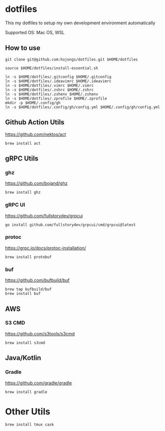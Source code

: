 # dotfiles

This my dotfiles to setup my own development environment automatically

Supported OS: Mac OS, WSL

## How to use

```shell
git clone git@github.com:hojongs/dotfiles.git $HOME/dotfiles

source $HOME/dotfiles/install-essential.sh

ln -s $HOME/dotfiles/.gitconfig $HOME/.gitconfig
ln -s $HOME/dotfiles/.ideavimrc $HOME/.ideavimrc
ln -s $HOME/dotfiles/.vimrc $HOME/.vimrc
ln -s $HOME/dotfiles/.zshrc $HOME/.zshrc
ln -s $HOME/dotfiles/.zshenv $HOME/.zshenv
ln -s $HOME/dotfiles/.zprofile $HOME/.zprofile
mkdir -p $HOME/.config/gh
ln -s $HOME/dotfiles/.config/gh/config.yml $HOME/.config/gh/config.yml 
```

## Github Action Utils

https://github.com/nektos/act

```
brew install act
```

## gRPC Utils

### ghz

https://github.com/bojand/ghz

```
brew install ghz
```

### gRPC UI

https://github.com/fullstorydev/grpcui

```
go install github.com/fullstorydev/grpcui/cmd/grpcui@latest
```

### protoc

https://grpc.io/docs/protoc-installation/

```
brew install protobuf
```

### buf

https://github.com/bufbuild/buf

```
brew tap bufbuild/buf
brew install buf
```

## AWS

### S3 CMD

https://github.com/s3tools/s3cmd

```
brew install s3cmd
```

## Java/Kotlin

### Gradle

https://github.com/gradle/gradle

```
brew install gradle
```

# Other Utils

```
brew install tmux cask
```

